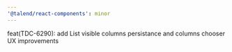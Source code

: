 ```yaml
---
'@talend/react-components': minor
---
```


feat(TDC-6290): add List visible columns persistance and columns chooser UX improvements
